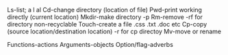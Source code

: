 Ls-list; a l al
Cd-change directory (location of file)
Pwd-print working directly (current location)
Mkdir-make directory   -p
Rm-remove    -rf for directory  non-recyclable
Touch-create a file .css .txt .doc etc 
Cp-copy (source location/destination location)   -r for cp directoy
Mv-move or rename 

Functions-actions
Arguments-objects
Option/flag-adverbs